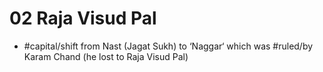 # 02 Raja Visud Pal
* #capital/shift from Nast (Jagat Sukh) to ‘Naggar‘ which was #ruled/by Karam Chand (he lost to Raja Visud Pal)